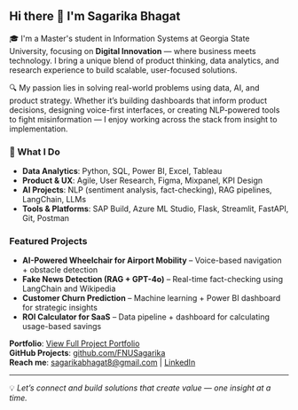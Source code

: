 ## Hi there 👋 I'm Sagarika Bhagat

🎓 I'm a Master's student in Information Systems at Georgia State University, focusing on **Digital Innovation** — where business meets technology. I bring a unique blend of product thinking, data analytics, and research experience to build scalable, user-focused solutions.

🔍 My passion lies in solving real-world problems using data, AI, and product strategy. Whether it’s building dashboards that inform product decisions, designing voice-first interfaces, or creating NLP-powered tools to fight misinformation — I enjoy working across the stack from insight to implementation.

### 🚀 What I Do
- **Data Analytics**: Python, SQL, Power BI, Excel, Tableau  
- **Product & UX**: Agile, User Research, Figma, Mixpanel, KPI Design  
- **AI Projects**: NLP (sentiment analysis, fact-checking), RAG pipelines, LangChain, LLMs  
- **Tools & Platforms**: SAP Build, Azure ML Studio, Flask, Streamlit, FastAPI, Git, Postman  

### Featured Projects
- **AI-Powered Wheelchair for Airport Mobility** – Voice-based navigation + obstacle detection  
- **Fake News Detection (RAG + GPT-4o)** – Real-time fact-checking using LangChain and Wikipedia  
- **Customer Churn Prediction** – Machine learning + Power BI dashboard for strategic insights  
- **ROI Calculator for SaaS** – Data pipeline + dashboard for calculating usage-based savings  

 **Portfolio**: [View Full Project Portfolio](https://www.notion.so/Hi-I-m-Sagarika-20c95e439e1d80fba7c8c7391c53b1d5)  
 **GitHub Projects**: [github.com/FNUSagarika](https://github.com/FNUSagarika)  
 **Reach me**: sagarikabhagat8@gmail.com | [LinkedIn](https://www.linkedin.com/in/sagarika-bhagat/)

---

💡 *Let’s connect and build solutions that create value — one insight at a time.*
